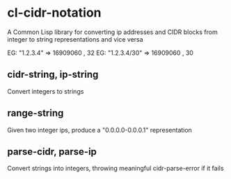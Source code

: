 # cl-cidr-notation

A Common Lisp library for converting ip addresses and CIDR blocks
from integer to string representations and vice versa

EG: "1.2.3.4" => 16909060 , 32
EG: "1.2.3.4/30" => 16909060 , 30

## cidr-string, ip-string

Convert integers to strings

## range-string

Given two integer ips, produce a "0.0.0.0-0.0.0.1" representation

## parse-cidr, parse-ip 

Convert strings into integers, throwing meaningful cidr-parse-error if
it fails

